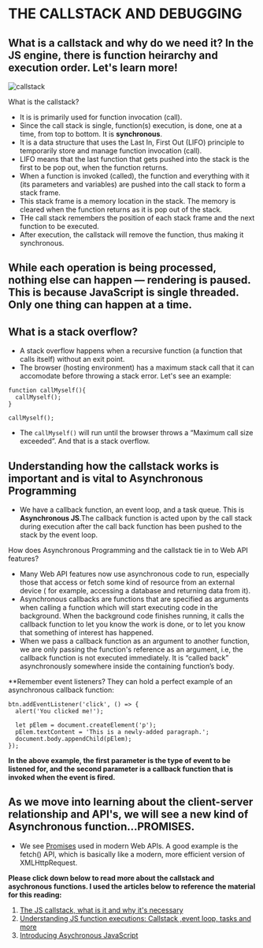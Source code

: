 # THE CALLSTACK AND DEBUGGING
## What is a callstack and why do we need it? In the JS engine, there is function heirarchy and execution order. Let's learn more!
![callstack](https://miro.medium.com/max/748/1*-MMBHKy_ZxCrouecRqvsBg.png)

What is the callstack?
* It is is primarily used for function invocation (call).
* Since the call stack is single, function(s) execution, is done, one at a time, from top to bottom. It is **synchronous**.
* It is a data structure that uses the Last In, First Out (LIFO) principle to temporarily store and manage function invocation (call).
* LIFO means that the last function that gets pushed into the stack is the first to be pop out, when the function returns.
* When a function is invoked (called), the function and everything with it (its parameters and variables) are pushed into the call stack to form a stack frame. 
* This stack frame is a memory location in the stack. The memory is cleared when the function returns as it is pop out of the stack.
* THe call stack remembers the position of each stack frame and the next function to be executed.
* After execution, the callstack will remove the function, thus making it synchronous.


## While each operation is being processed, nothing else can happen — rendering is paused. This is because JavaScript is single threaded. Only one thing can happen at a time.

## What is a stack overflow?
* A stack overflow happens when a recursive function (a function that calls itself) without an exit point. 
* The browser (hosting environment) has a maximum stack call that it can accomodate before throwing a stack error. Let's see an example:
```
function callMyself(){
  callMyself();
}

callMyself();
```
* The `callMyself()` will run until the browser throws a “Maximum call size exceeded”. And that is a stack overflow.

## Understanding how the callstack works is important and is vital to Asynchronous Programming
* We have a callback function, an event loop, and a task queue. This is **Asynchronous JS**.The callback function is acted upon by the call stack during execution after the call back function has been pushed to the stack by the event loop.

How does Asynchronous Programming and the callstack tie in to Web API features?
* Many Web API features now use asynchronous code to run, especially those that access or fetch some kind of resource from an external device ( for example, accessing a database and returning data from it).
* Asynchronous callbacks are functions that are specified as arguments when calling a function which will start executing code in the background. When the background code finishes running, it calls the callback function to let you know the work is done, or to let you know that something of interest has happened.
* When we pass a callback function as an argument to another function, we are only passing the function's reference as an argument, i.e, the callback function is not executed immediately. It is “called back”  asynchronously somewhere inside the containing function’s body. 

**Remember event listeners? They can hold a perfect example of an asynchronous callback function:
```
btn.addEventListener('click', () => {
  alert('You clicked me!');

  let pElem = document.createElement('p');
  pElem.textContent = 'This is a newly-added paragraph.';
  document.body.appendChild(pElem);
});
```
**In the above example, the first parameter is the type of event to be listened for, and the second parameter is a callback function that is invoked when the event is fired.**

## As we move into learning about the client-server relationship and API's, we will see a new kind of Asynchronous function...PROMISES.
* We see [Promises](https://developer.mozilla.org/en-US/docs/Web/JavaScript/Reference/Global_Objects/Promise) used in modern Web APIs. A good example is the fetch() API, which is basically like a modern, more efficient version of XMLHttpRequest.

**Please click down below to read more about the callstack and asychronous functions. I used the articles below to reference the material for this reading:**

1. [The JS callstack, what is it and why it's necessary](https://www.freecodecamp.org/news/understanding-the-javascript-call-stack-861e41ae61d4/)
2. [Understanding JS function executions: Callstack ,event loop, tasks and more](https://medium.com/@gaurav.pandvia/understanding-javascript-function-executions-tasks-event-loop-call-stack-more-part-1-5683dea1f5ec)
3. [Introducing Asychronous JavaScript](https://developer.mozilla.org/en-US/docs/Learn/JavaScript/Asynchronous/Introducing)